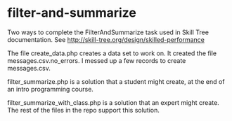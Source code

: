 # filter-and-summarize

Two ways to complete the FilterAndSummarize task used in Skill Tree documentation. 
See http://skill-tree.org/design/skilled-performance

The file create_data.php creates a data set to work on. It created the file messages.csv.no_errors. 
I messed up a few records to create messages.csv. 

filter_summarize.php is a solution that a student might create, at the end of an intro programming course. 

filter_summarize_with_class.php is a solution that an expert might create. The rest of the files in the repo support
this solution. 
